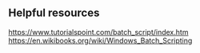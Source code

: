 ## Helpful resources
https://www.tutorialspoint.com/batch_script/index.htm
https://en.wikibooks.org/wiki/Windows_Batch_Scripting

